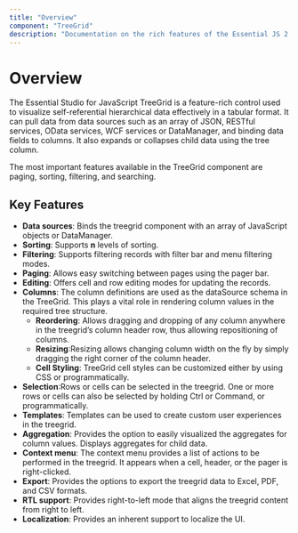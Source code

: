 ```yaml
---
title: "Overview"
component: "TreeGrid"
description: "Documentation on the rich features of the Essential JS 2 TreeGrid control, including data binding, editing, sorting, filtering, paging, aggregating rows, and exporting to Excel, CSV, and PDF formats."
---
```


# Overview

The Essential Studio for JavaScript TreeGrid is a feature-rich control used to visualize self-referential hierarchical data effectively in a tabular format. It can pull data from data sources such as an array of JSON, RESTful services, OData services, WCF services or DataManager, and binding data fields to columns. It also expands or collapses child data using the tree column.

The most important features available in the TreeGrid component are paging, sorting, filtering, and searching.

## Key Features

* **Data sources**: Binds the treegrid component with an array of JavaScript objects or DataManager.
* **Sorting**: Supports **n** levels of sorting.
* **Filtering**: Supports filtering records with filter bar and menu filtering modes.
* **Paging**: Allows easy switching between pages using the pager bar.
* **Editing**: Offers cell and row editing modes for updating the records.
* **Columns**: The column definitions are used as the dataSource schema in the TreeGrid. This plays a vital role in rendering column values in the required tree structure.
    * **Reordering**: Allows dragging and dropping of any column anywhere in the treegrid’s column header row, thus allowing repositioning of columns.
    * **Resizing**:Resizing allows changing column width on the fly by simply dragging the right corner of the column header.
    * **Cell Styling**: TreeGrid cell styles can be customized either by using CSS or programmatically.
* **Selection**:Rows or cells can be selected in the treegrid. One or more rows or cells can also be selected by holding Ctrl or Command, or programmatically.
* **Templates**: Templates can be used to create custom user experiences in the treegrid.
* **Aggregation**: Provides the option to easily visualized the aggregates for column values. Displays aggregates for child data.
* **Context menu**: The context menu provides a list of actions to be performed in the treegrid. It appears when a cell, header, or the pager is right-clicked.
* **Export**: Provides the options to export the treegrid data to Excel, PDF, and CSV formats.
* **RTL support**: Provides right-to-left mode that aligns the treegrid content from right to left.
* **Localization**: Provides an inherent support to localize the UI.
